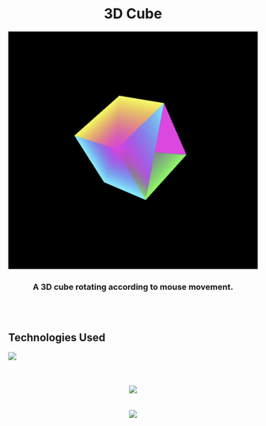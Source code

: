 <div align="center">
  <h1>3D Cube</h1>

  <img src="./screenshots/screenshot.png">
  
  <h3>A 3D cube rotating according to mouse movement. </h3>
</div>
  
<br>
<br>

## Technologies Used

<img src="https://github.com/michaelkolesidis/tech-icons/blob/main/icons/p5js/p5js.svg" height="100px"/>


[//]: # (Free Software)
<div align="center">
  <br>
  <br>

  <a href="https://github.com/michaelkolesidis/made-with-linux" target="_blank"><img src="https://upload.wikimedia.org/wikipedia/commons/thumb/f/f9/Made_with_Linux.png/240px-Made_with_Linux.png"></a>
</div>
<br>                                                      
<div align="center">
  <a href="https://endsoftwarepatents.org/innovating-without-patents"><img style="height: 90px;" src="https://static.fsf.org/nosvn/esp/logos/innovating-without-patents.svg"></a>
</div>
